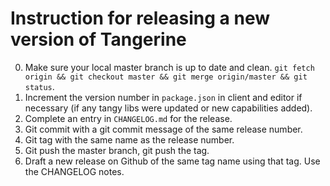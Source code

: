 # Instruction for releasing a new version of Tangerine

0. Make sure your local master branch is up to date and clean. `git fetch origin && git checkout master && git merge origin/master && git status`.
1. Increment the version number in `package.json` in client and editor if necessary (if any tangy libs were updated or new capabilities added). 
2. Complete an entry in `CHANGELOG.md` for the release.
3. Git commit with a git commit message of the same release number.
4. Git tag with the same name as the release number.
5. Git push the master branch, git push the tag.
6. Draft a new release on Github of the same tag name using that tag. Use the CHANGELOG notes.
